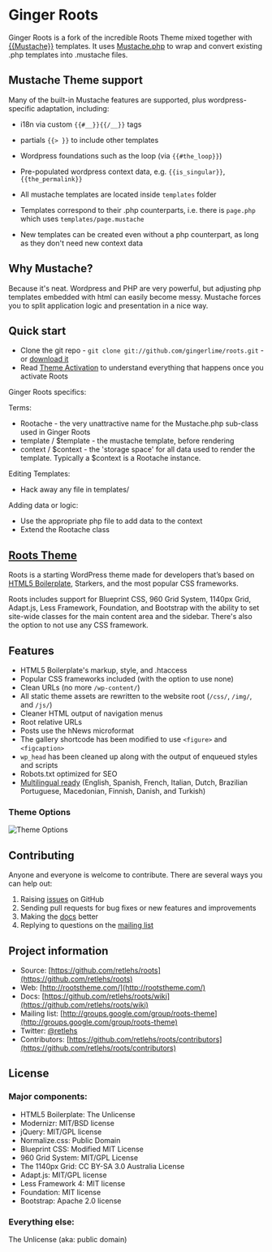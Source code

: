 # Ginger Roots

Ginger Roots is a fork of the incredible Roots Theme mixed together with [{{Mustache}}](http://mustache.github.com/) templates.
It uses [Mustache.php](https://github.com/bobthecow/mustache.php) to wrap and convert existing .php templates into
.mustache files.

## Mustache Theme support

Many of the built-in Mustache features are supported, plus wordpress-specific adaptation, including:

* i18n via custom `{{#__}}{{/__}}` tags
* partials `{{> }}` to include other templates
* Wordpress foundations such as the loop (via `{{#the_loop}}`)
* Pre-populated wordpress context data, e.g. `{{is_singular}}`, `{{the_permalink}}`

* All mustache templates are located inside `templates` folder
* Templates correspond to their .php counterparts, i.e. there is `page.php` which uses `templates/page.mustache`
* New templates can be created even without a php counterpart, as long as they don't need new context data

## Why Mustache?

Because it's neat. Wordpress and PHP are very powerful, but adjusting php templates embedded with html can easily become messy.
Mustache forces you to split application logic and presentation in a nice way. 

## Quick start

* Clone the git repo - `git clone git://github.com/gingerlime/roots.git` - or [download it](https://github.com/gingerlime/roots/zipball/master)
* Read [Theme Activation](https://github.com/retlehs/roots/wiki/Theme-activation) to understand everything that happens once you activate Roots

Ginger Roots specifics:

Terms:

* Rootache - the very unattractive name for the Mustache.php sub-class used in Ginger Roots
* template / $template - the mustache template, before rendering
* context / $context - the 'storage space' for all data used to render the template. Typically a $context is a Rootache
  instance.

Editing Templates:

* Hack away any file in templates/

Adding data or logic:

* Use the appropriate php file to add data to the context
* Extend the Rootache class

## [Roots Theme](http://rootstheme.com/)

Roots is a starting WordPress theme made for developers that’s based on [HTML5 Boilerplate](http://html5boilerplate.com/), Starkers, and the most popular CSS frameworks.

Roots includes support for Blueprint CSS, 960 Grid System, 1140px Grid, Adapt.js, Less Framework, Foundation, and Bootstrap with the ability to set site-wide classes for the main content area and the sidebar. There's also the option to not use any CSS framework.


## Features

* HTML5 Boilerplate's markup, style, and .htaccess
* Popular CSS frameworks included (with the option to use none)
* Clean URLs (no more `/wp-content/`)
* All static theme assets are rewritten to the website root (`/css/`, `/img/`, and `/js/`)
* Cleaner HTML output of navigation menus
* Root relative URLs
* Posts use the hNews microformat
* The gallery shortcode has been modified to use `<figure>` and `<figcaption>`
* `wp_head` has been cleaned up along with the output of enqueued styles and scripts
* Robots.txt optimized for SEO
* [Multilingual ready](http://www.rootstheme.com/wpml/) (English, Spanish, French, Italian, Dutch, Brazilian Portuguese, Macedonian, Finnish, Danish, and Turkish)

### Theme Options
![Theme Options](http://www.rootstheme.com/img/roots-settings.png)

## Contributing

Anyone and everyone is welcome to contribute. There are several ways you can help out:

1. Raising [issues](https://github.com/retlehs/roots/issues) on GitHub
2. Sending pull requests for bug fixes or new features and improvements
3. Making the [docs](https://github.com/retlehs/roots/wiki) better
4. Replying to questions on the [mailing list](http://groups.google.com/group/roots-theme)

## Project information

* Source: [https://github.com/retlehs/roots](https://github.com/retlehs/roots)
* Web: [http://rootstheme.com/](http://rootstheme.com/)
* Docs: [https://github.com/retlehs/roots/wiki](https://github.com/retlehs/roots/wiki)
* Mailing list: [http://groups.google.com/group/roots-theme](http://groups.google.com/group/roots-theme)
* Twitter: [@retlehs](https://twitter.com/#!/retlehs)
* Contributors: [https://github.com/retlehs/roots/contributors](https://github.com/retlehs/roots/contributors)

## License

### Major components:

* HTML5 Boilerplate: The Unlicense
* Modernizr: MIT/BSD license
* jQuery: MIT/GPL license
* Normalize.css: Public Domain
* Blueprint CSS: Modified MIT License
* 960 Grid System: MIT/GPL License
* The 1140px Grid: CC BY-SA 3.0 Australia License
* Adapt.js: MIT/GPL license
* Less Framework 4: MIT license
* Foundation: MIT license
* Bootstrap: Apache 2.0 license

### Everything else:

The Unlicense (aka: public domain)
